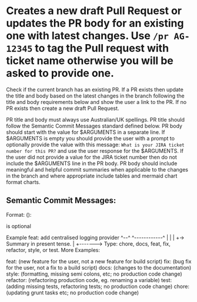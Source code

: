 # Creates a new draft Pull Request or updates the PR body for an existing one with latest changes. Use `/pr AG-12345` to tag the Pull request with ticket name otherwise you will be asked to provide one.

Check if the current branch has an existing PR. 
If a PR exists then update the title and body based on the latest changes in the branch following the title and body requirements below and show the user a link to the PR.
If no PR exists then create a new draft Pull Request.

PR title and body must always use Australian/UK spellings.
PR title should follow the Semantic Commit Messages standard defined below.
PR body should start with the value for $ARGUMENTS in a separate line. If $ARGUMENTS is empty you should provide the user with a prompt to optionally provide the value with this message: `What is your JIRA ticket number for this PR?` and use the user response for the $ARGUMENTS. If the user did not provide a value for the JIRA ticket number then do not include the $ARGUMENTS line in the PR body.
PR body should include meaningful and helpful commit summaries when applicable to the changes in the branch and where appropriate include tables and mermaid chart format charts.


## Semantic Commit Messages:

Format: <type>(<scope>): <subject>

<scope> is optional

Example
feat: add centralised logging provider
^--^  ^------------^
|     |
|     +-> Summary in present tense.
|
+-------> Type: chore, docs, feat, fix, refactor, style, or test.
More Examples:

feat: (new feature for the user, not a new feature for build script)
fix: (bug fix for the user, not a fix to a build script)
docs: (changes to the documentation)
style: (formatting, missing semi colons, etc; no production code change)
refactor: (refactoring production code, eg. renaming a variable)
test: (adding missing tests, refactoring tests; no production code change)
chore: (updating grunt tasks etc; no production code change)